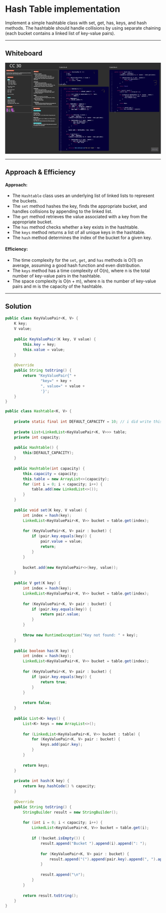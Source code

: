 # Hash Table implementation

Implement a simple hashtable class with set, get, has, keys, and hash methods. The hashtable should handle collisions by using separate chaining (each bucket contains a linked list of key-value pairs).

---

## Whiteboard

![](img/CC%20(1).jpg)

---

## Approach & Efficiency

#### Approach:

- The `Hashtable` class uses an underlying list of linked lists to represent the buckets.
- The `set` method hashes the key, finds the appropriate bucket, and handles collisions by appending to the linked list.
- The `get` method retrieves the value associated with a key from the appropriate bucket.
- The `has` method checks whether a key exists in the hashtable.
- The `keys` method returns a list of all unique keys in the hashtable.
- The `hash` method determines the index of the bucket for a given key.

#### Efficiency:

- The time complexity for the `set`, `get`, and `has` methods is O(1) on average, assuming a good hash function and even distribution.
- The `keys` method has a time complexity of O(n), where n is the total number of key-value pairs in the hashtable.
- The space complexity is O(n + m), where n is the number of key-value pairs and m is the capacity of the hashtable.

---

## Solution


```java
public class KeyValuePair<K, V> {
    K key;
    V value;

    public KeyValuePair(K key, V value) {
        this.key = key;
        this.value = value;
    }

    @Override
    public String toString() {
        return "KeyValuePair{" +
                "key=" + key +
                ", value=" + value +
                '}';
    }
}
```

```java
public class Hashtable<K, V> {

    private static final int DEFAULT_CAPACITY = 10; // i did write this line for setting a default capacity of the hashtable when no specific capacity is provided

    private List<LinkedList<KeyValuePair<K, V>>> table;
    private int capacity;

    public Hashtable() {
        this(DEFAULT_CAPACITY);
    }

    public Hashtable(int capacity) {
        this.capacity = capacity;
        this.table = new ArrayList<>(capacity);
        for (int i = 0; i < capacity; i++) {
            table.add(new LinkedList<>());
        }
    }

    public void set(K key, V value) {
        int index = hash(key);
        LinkedList<KeyValuePair<K, V>> bucket = table.get(index);

        for (KeyValuePair<K, V> pair : bucket) {
            if (pair.key.equals(key)) {
                pair.value = value;
                return;
            }
        }

        bucket.add(new KeyValuePair<>(key, value));
    }

    public V get(K key) {
        int index = hash(key);
        LinkedList<KeyValuePair<K, V>> bucket = table.get(index);

        for (KeyValuePair<K, V> pair : bucket) {
            if (pair.key.equals(key)) {
                return pair.value;
            }
        }

        throw new RuntimeException("Key not found: " + key);
    }

    public boolean has(K key) {
        int index = hash(key);
        LinkedList<KeyValuePair<K, V>> bucket = table.get(index);

        for (KeyValuePair<K, V> pair : bucket) {
            if (pair.key.equals(key)) {
                return true;
            }
        }

        return false;
    }

    public List<K> keys() {
        List<K> keys = new ArrayList<>();

        for (LinkedList<KeyValuePair<K, V>> bucket : table) {
            for (KeyValuePair<K, V> pair : bucket) {
                keys.add(pair.key);
            }
        }

        return keys;
    }

    private int hash(K key) {
        return key.hashCode() % capacity;
    }

    @Override
    public String toString() {
        StringBuilder result = new StringBuilder();

        for (int i = 0; i < capacity; i++) {
            LinkedList<KeyValuePair<K, V>> bucket = table.get(i);

            if (!bucket.isEmpty()) {
                result.append("Bucket ").append(i).append(": ");

                for (KeyValuePair<K, V> pair : bucket) {
                    result.append("(").append(pair.key).append(", ").append(pair.value).append(") ");
                }

                result.append("\n");
            }
        }

        return result.toString();
    }
}
```